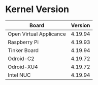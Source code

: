 
# Kernel Version

| Board | Version |
|-------|---------|
| Open Virtual Applicance | 4.19.94 |
| Raspberry Pi | 4.19.93 |
| Tinker Board | 4.19.94 |
| Odroid-C2 | 4.19.72 |
| Odroid-XU4 | 4.19.72 |
| Intel NUC | 4.19.94 |
